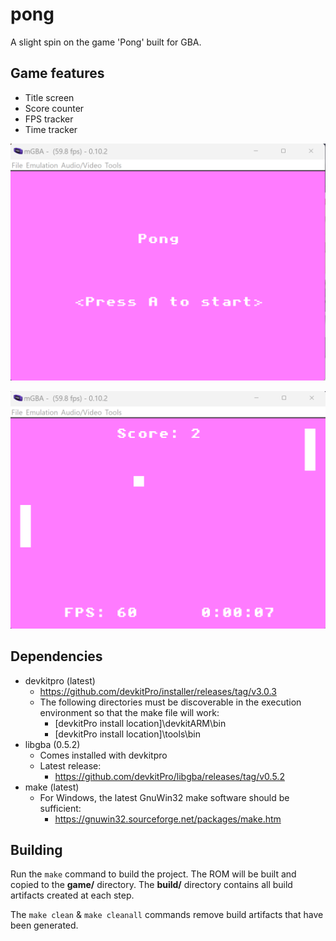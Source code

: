 # pong
A slight spin on the game 'Pong' built for GBA.

## Game features
- Title screen
- Score counter
- FPS tracker
- Time tracker

![Title screen](screenshots/pong_title_screen.png)

![Gameplay Screen](screenshots/pong_game_screen.png)

## Dependencies
- devkitpro (latest)
  - https://github.com/devkitPro/installer/releases/tag/v3.0.3
  - The following directories must be discoverable in the execution environment so that the make file will work:
    - [devkitPro install location]\devkitARM\bin
    - [devkitPro install location]\tools\bin 
- libgba (0.5.2)
  - Comes installed with devkitpro
  - Latest release:
    - https://github.com/devkitPro/libgba/releases/tag/v0.5.2
- make (latest)
  - For Windows, the latest GnuWin32 make software should be sufficient: 
    - https://gnuwin32.sourceforge.net/packages/make.htm

## Building

Run the `make` command to build the project. The ROM will be built and copied to the 
**game/** directory. The **build/** directory contains all build artifacts created at each step.

The `make clean` & `make cleanall` commands remove build artifacts that have been generated.
